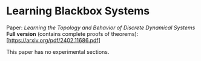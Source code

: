 # Learning Blackbox Systems

Paper: *Learning the Topology and Behavior of Discrete Dynamical Systems*
<br/>
**Full version** (contains complete proofs of theorems): [https://arxiv.org/pdf/2402.11686.pdf]

This paper has no experimental sections. 
